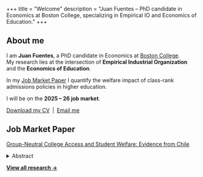 +++
title = "Welcome"
description = "Juan Fuentes – PhD candidate in Economics at Boston College, specializing in Empirical IO and Economics of Education."
+++

## About me

I am **Juan Fuentes**, a PhD candidate in Economics at [Boston College](https://www.bc.edu/bc-web/schools/morrissey/departments/economics.html).  
My research lies at the intersection of **Empirical Industrial Organization** and the **Economics of Education**.

In my [Job Market Paper](/files/jmp-juan-fuentes.pdf) I quantify the welfare impact of class-rank admissions policies in higher education.

I will be on the **2025 – 26 job market**.

[Download my CV](/files/cv-juan-fuentes.pdf) | [Email me](mailto:fuentejc@bc.edu)

## Job Market Paper
[Group-Neutral College Access and Student Welfare: Evidence from Chile](/files/jmp-juan-fuentes.pdf)

<details><summary>Abstract</summary>
Group-neutral admission policies aim to promote equity without the political costs of affirmative action, yet their success depends on how disadvantaged students respond to them. I study the welfare effects of Chile's Relative Ranking (RR) rule, which raises college admission scores for the top students at every high school. Using administrative data on the universe of applicants, I estimate a structural model of college choice where the policy alters students' beliefs about admission, thereby changing the set of schools they consider. I find the policy increased average student welfare by 1.5%, concentrating gains among students from public and voucher schools while reducing welfare for students from private schools. Accounting for students' behavioral response is important, as it amplifies the policy's effect by a factor of five relative to the mechanical effect alone. Counterfactuals show that expanding the policy further enhances equity with only a minimal trade-off in the average test scores of admitted students.
</details>


[**View all research →**](/research/)
